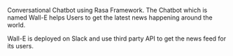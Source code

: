Conversational Chatbot using Rasa Framework. The Chatbot which is named Wall-E helps Users to get the latest
news happening around the world.

Wall-E is deployed on Slack and use third party API to get the news feed for its users.
